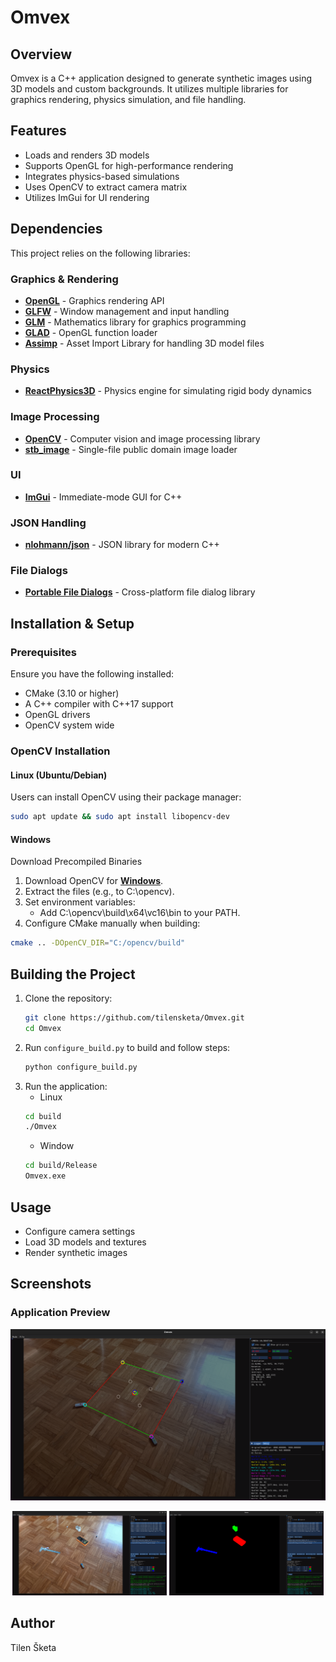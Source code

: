 # Omvex

## Overview
Omvex is a C++ application designed to generate synthetic images using 3D models and custom backgrounds. It utilizes multiple libraries for graphics rendering, physics simulation, and file handling.

## Features
- Loads and renders 3D models
- Supports OpenGL for high-performance rendering
- Integrates physics-based simulations
- Uses OpenCV to extract camera matrix
- Utilizes ImGui for UI rendering

## Dependencies
This project relies on the following libraries:

### Graphics & Rendering
- **[OpenGL](https://www.opengl.org/)** - Graphics rendering API
- **[GLFW](https://github.com/glfw/glfw)** - Window management and input handling
- **[GLM](https://github.com/g-truc/glm)** - Mathematics library for graphics programming
- **[GLAD](https://github.com/Dav1dde/glad)** - OpenGL function loader
- **[Assimp](https://github.com/assimp/assimp)** - Asset Import Library for handling 3D model files

### Physics
- **[ReactPhysics3D](https://github.com/DanielChappuis/reactphysics3d)** - Physics engine for simulating rigid body dynamics

### Image Processing
- **[OpenCV](https://opencv.org/)** - Computer vision and image processing library
- **[stb_image](https://github.com/nothings/stb)** - Single-file public domain image loader

### UI
- **[ImGui](https://github.com/ocornut/imgui)** - Immediate-mode GUI for C++

### JSON Handling
- **[nlohmann/json](https://github.com/nlohmann/json)** - JSON library for modern C++

### File Dialogs
- **[Portable File Dialogs](https://github.com/samhocevar/portable-file-dialogs)** - Cross-platform file dialog library

## Installation & Setup
### Prerequisites
Ensure you have the following installed:
- CMake (3.10 or higher)
- A C++ compiler with C++17 support
- OpenGL drivers
- OpenCV system wide

### OpenCV Installation

#### Linux (Ubuntu/Debian)
Users can install OpenCV using their package manager:  
```sh
sudo apt update && sudo apt install libopencv-dev
```

#### Windows
Download Precompiled Binaries
1. Download OpenCV for **[Windows](https://opencv.org/releases/)**.
2. Extract the files (e.g., to C:\opencv).
3. Set environment variables:
    - Add C:\opencv\build\x64\vc16\bin to your PATH.
4. Configure CMake manually when building:
```sh
cmake .. -DOpenCV_DIR="C:/opencv/build"
```


## Building the Project
1. Clone the repository:
   ```sh
   git clone https://github.com/tilensketa/Omvex.git
   cd Omvex
   ```
2. Run `configure_build.py` to build and follow steps:
   ```sh
   python configure_build.py
   ```
3. Run the application:
    - Linux
   ```sh
   cd build
   ./Omvex
   ```
    - Window
   ```sh
   cd build/Release
   Omvex.exe
   ```

## Usage
- Configure camera settings
- Load 3D models and textures
- Render synthetic images

## Screenshots

### Application Preview
![camera_calibration](screenshots/camera_calibration.png)
<p align="center">
  <img src="screenshots/viewport_3d_shaded.png" width="49%">
  <img src="screenshots/viewport_3d_segmented.png" width="49%">
</p>

## Author
Tilen Šketa
